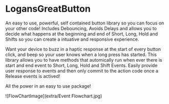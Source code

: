 # LogansGreatButton
An easy to use, powerful, self contained button library so you can focus on your other code! 
Includes Debouncing, Avoids Delays and allows you to decide what happens at the beginning and end of Short, Long, Hold and Shifts so you can create a intuative and responsive experience.

Want your device to buzz in a haptic response at the start of every button click, and beep so your user knows when a long press has started. 
This library allows you to have methods that automically run when ever there is start and end event to Short, Long, Hold and Shift Events.  Easily provide user response to events and then only commit to the action code once a Release events is actived! 

All the power in an easy to use package!

![FlowChartImage](extra/Event Flowchart.jpg)
